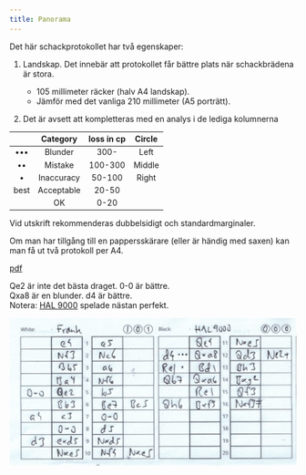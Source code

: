 ```yaml
---
title: Panorama
---
```


Det här schackprotokollet har två egenskaper:

1. Landskap. Det innebär att protokollet får bättre plats när schackbrädena är stora.
	* 105 millimeter räcker (halv A4 landskap).
	* Jämför med det vanliga 210 millimeter (A5 porträtt).

2. Det är avsett att kompletteras med en analys i de lediga kolumnerna

||Category|loss in cp|Circle|
|:-:|:-:|:-:|:-:|
|•••|Blunder|300-|Left|
|••|Mistake|100-300|Middle|
|•|Inaccuracy|50-100|Right|
|best|Acceptable|20-50||
||OK|0-20||

Vid utskrift rekommenderas dubbelsidigt och standardmarginaler.

Om man har tillgång till en pappersskärare (eller är händig med saxen) kan man få ut två protokoll per A4.

[pdf](Panorama_1_3.pdf)

Qe2 är inte det bästa draget. 0-0 är bättre.  
Qxa8 är en blunder. d4 är bättre.  
Notera: [HAL 9000](https://www.youtube.com/watch?v=kYW7fnK2Cmc) spelade nästan perfekt.  

![](HAL9000.png)